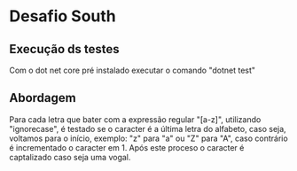 # Desafio South


## Execução ds testes
Com o dot net core pré instalado executar o comando "dotnet test"

## Abordagem

Para cada letra que bater com a expressão regular "[a-z]", utilizando "ignorecase", é testado se o caracter é a última letra do alfabeto, caso seja, voltamos para o início, exemplo: "z" para "a" ou "Z" para "A", caso contrário é incrementado o caracter em 1. Após este proceso o caracter é captalizado caso seja uma vogal.


